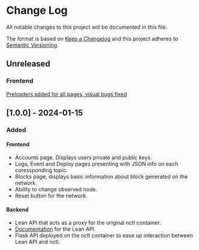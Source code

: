 
# Change Log
All notable changes to this project will be documented in this file.
 
The format is based on [Keep a Changelog](http://keepachangelog.com/)
and this project adheres to [Semantic Versioning](http://semver.org/).

## Unreleased

### Frontend

[Preloaders added for all pages, visual bugs fixed](https://github.com/block-bites/fondant-app/pull/80)

## [1.0.0] - 2024-01-15
 
### Added

#### Frontend
- Accounts page. Displays users private and public keys.
- Logs, Event and Deploy pages presenting with JSON info on each coressponding topic.
- Blocks page, displays basic information about block generated on the network.
- Ability to change observed node.
- Reset button for the network.

#### Backend

- Lean API that acts as a proxy for the original nctl container.
- [Documentation](https://github.com/block-bites/fondant-app/blob/master/OpenAPI.yml)  for the Lean API.
- Flask API deployed on the nctl container to ease up interaction between Lean API and nctl.
   

 

